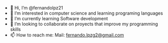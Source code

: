 - 👋 Hi, I’m @fernandolpz21
- 👀 I’m interested in computer science and learning programing languages
- 🌱 I’m currently learning Software development
- 💞️ I’m looking to collaborate on proyects that improve my programming skills
- 📫 How to reach me:
    Mail: fernando.lpzg2@gmail.com

  

<!---
fernandolpz21/fernandolpz21 is a ✨ special ✨ repository because its `README.md` (this file) appears on your GitHub profile.
You can click the Preview link to take a look at your changes.
--->
